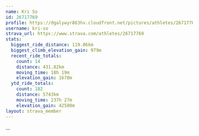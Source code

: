 ```yaml
---
name: Kri So
id: 26717769
profile: https://dgalywyr863hv.cloudfront.net/pictures/athletes/26717769/7761026/13/large.jpg
username: kri-so
strava_url: https://www.strava.com/athletes/26717769
stats:
  biggest_ride_distance: 119.06km
  biggest_climb_elevation_gain: 979m
  recent_ride_totals:
    count: 14
    distance: 431.82km
    moving_time: 18h 19m
    elevation_gain: 1678m
  ytd_ride_totals:
    count: 182
    distance: 5743km
    moving_time: 237h 27m
    elevation_gain: 42580m
layout: strava_member
--- 
```

...

